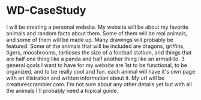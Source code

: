 # WD-CaseStudy
  I will be creating a personal website.
My website will be about my favorite animals and random facts about them.
Some of them will be real animals, 
and some of them will be made up. Many drawings will probably be featured.
Some of the animals that will be included are dragons, griffins, tigers, mooshrooms, 
tortioses the size of a football statium, and things that are half one thing like a panda 
and half another thing like an armadillo. 
3 general goals I want to have for my 
website are 1st to be functional, to be organized, and to be really cool and fun. 
each animal will have it's own page with an illistration and written information about it. 
My url will be creaturescrambler.com. 
I'm not sure about any other details yet but with all the animals I'll probably need a topical guide.
